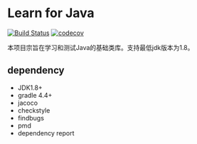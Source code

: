 Learn for Java
====
[![Build Status](https://travis-ci.org/Ryan-Miao/l4Java.svg?branch=master)](https://travis-ci.org/Ryan-Miao/l4Java)
[![codecov](https://codecov.io/gh/Ryan-Miao/l4Java/branch/master/graph/badge.svg)](https://codecov.io/gh/Ryan-Miao/l4Java)


本项目宗旨在学习和测试Java的基础类库。支持最低jdk版本为1.8。


## dependency
- JDK1.8+
- gradle 4.4+
- jacoco
- checkstyle
- findbugs
- pmd
- dependency report
